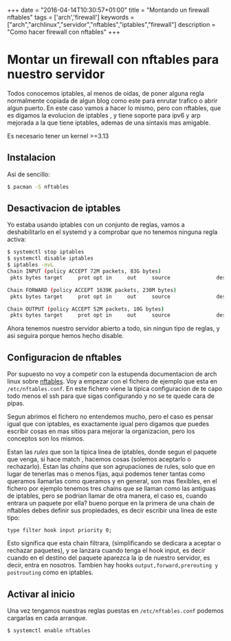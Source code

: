 +++
date = "2016-04-14T10:30:57+01:00"
title = "Montando un firewall nftables"
tags = ['arch','firewall']
keywords = ["arch","archlinux","servidor","nftables","iptables","firewall"]
description = "Como hacer firewall con nftables"
+++


# Montar un firewall con nftables para nuestro servidor
Todos conocemos iptables, al menos de oidas, de poner alguna regla normalmente copiada de algun blog como este para enrutar trafico o abrir algun puerto. En este caso vamos a hacer lo mismo, pero con nftables, que es digamos la evolucion de iptables , y tiene soporte para ipv6 y arp mejorada a la que tiene iptables, ademas de una sintaxis mas amigable.

Es necesario tener un kernel >=3.13

## Instalacion
Asi de sencillo:

```bash
$ pacman -S nftables
```

## Desactivacion de iptables
Yo estaba usando iptables con un conjunto de reglas, vamos a deshabilitarlo en el systemd y a comprobar que no tenemos ninguna regla activa:

```bash
$ systemctl stop iptables
$ systemctl disable iptables
$ iptables -nvL
Chain INPUT (policy ACCEPT 72M packets, 83G bytes)
 pkts bytes target     prot opt in     out     source               destination

Chain FORWARD (policy ACCEPT 1639K packets, 230M bytes)
 pkts bytes target     prot opt in     out     source               destination

Chain OUTPUT (policy ACCEPT 52M packets, 10G bytes)
 pkts bytes target     prot opt in     out     source               destination
```

Ahora tenemos nuestro servidor abierto a todo, sin ningun tipo de reglas, y asi seguira porque hemos hecho disable.

## Configuracion de nftables
Por supuesto no voy a competir con la estupenda documentacion de arch linux sobre [nftables][1]. Voy a empezar con el fichero de ejemplo que esta en ```/etc/nftables.conf```. En este fichero viene la tipica configuracion de te capo todo menos el ssh para que sigas configurando y no se te quede cara de pipas.

Segun abrimos el fichero no entendemos mucho, pero el caso es pensar igual que con iptables, es exactamente igual pero digamos que puedes escribir cosas en mas sitios para mejorar la organizacion, pero los conceptos son los mismos.

Estan las *rules* que son la tipica linea de iptables, donde segun el paquete que venga, si hace match , hacemos cosas (solemos aceptarlo o rechazarlo).
Estan las *chains* que son agrupaciones de rules, solo que en lugar de tenerlas mas o menos fijas, aqui podemos tener tantas como queramos llamarlas como queramos y en general, son mas flexibles, en el fichero por ejemplo tenemos tres chains que se llaman como las antiguas de iptables, pero se podrian llamar de otra manera, el caso es, cuando entrara un paquete por ella? bueno porque en la primera de una chain de nftables debes definir sus propiedades, es decir escribir una linea de este tipo:

```text
type filter hook input priority 0;
```

Esto significa que esta chain filtrara, (simplificando se dedicara a aceptar o rechazar paquetes), y se lanzara cuando tenga el hook input, es decir cuando en el destino del paquete aparezca la ip de nuestro servidor, es decir, entra en nosotros. Tambien hay hooks ```output,forward,prerouting y postrouting``` como en iptables.

## Activar al inicio
Una vez tengamos nuestras reglas puestas en ```/etc/nftables.conf``` podemos cargarlas en cada arranque.

```
$ systemctl enable nftables
```



[1]: https://wiki.archlinux.org/index.php/nftables
